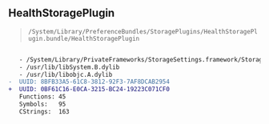 ## HealthStoragePlugin

> `/System/Library/PreferenceBundles/StoragePlugins/HealthStoragePlugin.bundle/HealthStoragePlugin`

```diff

   - /System/Library/PrivateFrameworks/StorageSettings.framework/StorageSettings
   - /usr/lib/libSystem.B.dylib
   - /usr/lib/libobjc.A.dylib
-  UUID: 8BFB33A5-61C8-3812-92F3-7AF8DCAB2954
+  UUID: 0BF61C16-E0CA-3215-BC24-19223C071CF0
   Functions: 45
   Symbols:   95
   CStrings:  163

```
